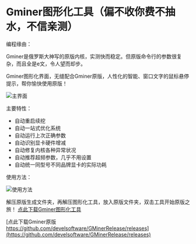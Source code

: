 # Gminer图形化工具（偏不收你费不抽水，不信亲测）

编程缘由：

Gminer是俄罗斯大神写的原版内核，实测快而稳定。但原版命令行的参数很复杂，而且全是e文，令人望而却步。

Gminer图形化界面，无缝配合Gminer原版，人性化的智能、窗口文字的鼠标悬停提示，帮你愉快使用原版！


![主界面](https://github.com/MagicXC/GminerUITool/blob/main/ui.jpg)

主要特性：
* 自动重启续挖
* 自动一站式优化系统
* 自动运行上次正确参数
* 自动识别显卡硬件增减
* 自动修复内核各种异常状况
* 自动推荐超频参数，几乎不用设置
* 自动统一同型号不同品牌显卡的实际功耗

使用方法：

![使用方法](https://github.com/MagicXC/GminerUITool/blob/main/use.jpg)

解压原版生成文件夹，再解压图形化工具，放入原版文件夹，双击工具开始原版之旅！ [点此下载Gminer图形化工具](https://github.com/MagicXC/GminerUITool/releases)

[点此下载Gminer原版 https://github.com/develsoftware/GMinerRelease/releases](https://github.com/develsoftware/GMinerRelease/releases)
